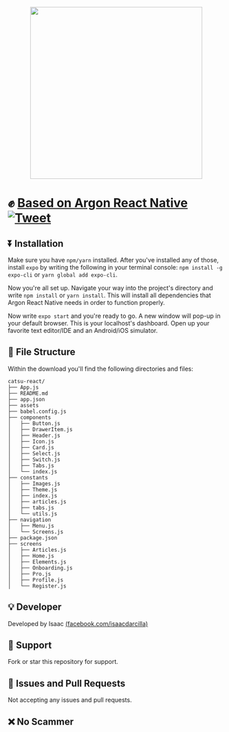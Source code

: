 <p align="center"><img src="https://i0.wp.com/www.asapdevelopers.com/wp-content/uploads/2017/11/react-native-banner-1024x300-e1510060053599-1.png?fit=1024%2C300&ssl=1" width="400" align="center"></p>

# ✊ [Based on Argon React Native](https://creativetimofficial.github.io/argon-react-native/docs/#) [![Tweet](https://img.shields.io/twitter/url/http/shields.io.svg?style=social&logo=twitter)](https://twitter.com/home?status=Argon%20React%20Native,%20a%20cool%20Argon%20React%20Native%20App%20Template%20%E2%9D%A4%EF%B8%8F%20https%3A//bit.ly/2KAj86H%20%23reactnative%20%23argon%20%23designsystem%20%23developers%20via%20%40CreativeTim)

## ⏬ Installation

Make sure you have `npm/yarn` installed. After you've installed any of those, install `expo` by writing the following in your terminal console: `npm install -g expo-cli` or `yarn global add expo-cli`.

Now you're all set up. Navigate your way into the project's directory and write `npm install` or `yarn install`. This will install all dependencies that Argon React Native needs in order to function properly.

Now write `expo start` and you're ready to go. A new window will pop-up in your default browser. This is your localhost's dashboard. Open up your favorite text editor/IDE and an Android/iOS simulator.

## 📃 File Structure
Within the download you'll find the following directories and files:

```
catsu-react/
├── App.js
├── README.md
├── app.json
├── assets
├── babel.config.js
├── components
│   ├── Button.js
│   ├── DrawerItem.js
│   ├── Header.js
│   ├── Icon.js
│   ├── Card.js
│   ├── Select.js
│   ├── Switch.js
│   ├── Tabs.js
│   └── index.js
├── constants
│   ├── Images.js
│   ├── Theme.js
│   ├── index.js
│   ├── articles.js
│   ├── tabs.js
│   └── utils.js
├── navigation
│   ├── Menu.js
│   └── Screens.js
├── package.json
├── screens
│   ├── Articles.js
│   ├── Home.js
│   ├── Elements.js
│   ├── Onboarding.js
│   ├── Pro.js
│   ├── Profile.js
│   └── Register.js

```

## 💡 Developer

Developed by Isaac [(facebook.com/isaacdarcilla)](https://web.facebook.com/isaacdarcilla)

## 🔔 Support

Fork or star this repository for support.

## 🔕 Issues and Pull Requests

Not accepting any issues and pull requests. 

## ❌ No Scammer

